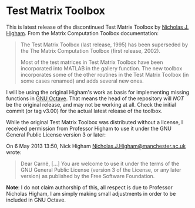 Test Matrix Toolbox
===================

This is latest release of the discontinued Test Matrix Toolbox by
[Nicholas J. Higham](http://www.maths.manchester.ac.uk/~higham/).
From the Matrix Computation Toolbox documentation:

> The Test Matrix Toolbox (last release, 1995) has been superseded by the The
> Matrix Computation Toolbox (first release, 2002).
>
> Most of the test matrices in Test Matrix Toolbox have been incorporated into
> MATLAB in the gallery function. The new toolbox incorporates some of the other
> routines in the Test Matrix Toolbox (in some cases renamed) and adds several
> new ones.

I will be using the original Higham's work as basis for implementing missing
functions in [GNU Octave](http://www.gnu.org/software/octave/). That means
the head of the repository will *NOT* be the original release, and may not
be working at all. Check the initial commit (or tag v3.00) for the actual
latest release of the toolbox.



While the original Test Matrix Toolbox was distributed without a license,
I received permission from Professor Higham to use it under the GNU
General Public License version 3 or later:

On 6 May 2013 13:50, Nick Higham <Nicholas.J.Higham@manchester.ac.uk> wrote:
> Dear Carnė,
> [...]
> You are welcome to use it under the terms of the GNU General Public
> License (version 3 of the License, or any later version) as published by
> the Free Software Foundation.

**Note**: I do not claim authorship of this, all respect is due to Professor
Nicholas Higham, I am simply making small adjustments in order to be included
in GNU Octave.
